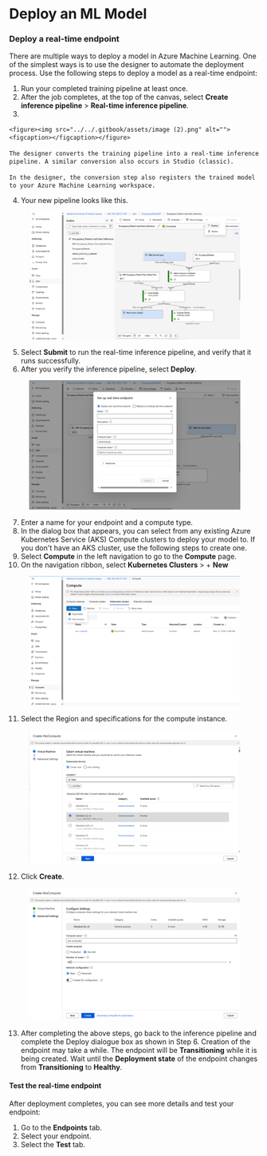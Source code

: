 # Deploy an ML Model

### Deploy a real-time endpoint <a href="#deploy-a-real-time-endpoint" id="deploy-a-real-time-endpoint"></a>

There are multiple ways to deploy a model in Azure Machine Learning. One of the simplest ways is to use the designer to automate the deployment process. Use the following steps to deploy a model as a real-time endpoint:

1. Run your completed training pipeline at least once.
2. After the job completes, at the top of the canvas, select **Create inference pipeline** > **Real-time inference pipeline**.
3.

    <figure><img src="../../.gitbook/assets/image (2).png" alt=""><figcaption></figcaption></figure>

    The designer converts the training pipeline into a real-time inference pipeline. A similar conversion also occurs in Studio (classic).

    In the designer, the conversion step also registers the trained model to your Azure Machine Learning workspace.
4. Your new pipeline looks like this.

<figure><img src="../../.gitbook/assets/image (4).png" alt=""><figcaption></figcaption></figure>

5. Select **Submit** to run the real-time inference pipeline, and verify that it runs successfully.
6. After you verify the inference pipeline, select **Deploy**.

<figure><img src="../../.gitbook/assets/image (5).png" alt=""><figcaption></figcaption></figure>

7. Enter a name for your endpoint and a compute type.
8. In the dialog box that appears, you can select from any existing Azure Kubernetes Service (AKS) Compute clusters to deploy your model to. If you don't have an AKS cluster, use the following steps to create one.
9. Select **Compute** in the left navigation to go to the **Compute** page.
10. On the navigation ribbon, select **Kubernetes Clusters** > + **New**

<figure><img src="../../.gitbook/assets/image (6).png" alt=""><figcaption></figcaption></figure>

11. Select the Region and specifications for the compute instance.

<figure><img src="../../.gitbook/assets/Screenshot 2024-03-22 013624.png" alt=""><figcaption></figcaption></figure>

12. Click **Create**.

<figure><img src="../../.gitbook/assets/Screenshot 2024-03-22 013704.png" alt=""><figcaption></figcaption></figure>

13. After completing the above steps, go back to the inference pipeline and complete the Deploy dialogue box as shown in Step 6. Creation of the endpoint may take a while. The endpoint will be **Transitioning** while it is being created. Wait until the **Deployment state** of the endpoint changes from **Transitioning** to **Healthy**.

#### Test the real-time endpoint <a href="#test-the-real-time-endpoint" id="test-the-real-time-endpoint"></a>

After deployment completes, you can see more details and test your endpoint:

1. Go to the **Endpoints** tab.
2. Select your endpoint.
3. Select the **Test** tab.
